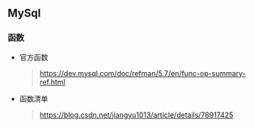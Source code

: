 ## MySql

### 函数

- 官方函数

  > https://dev.mysql.com/doc/refman/5.7/en/func-op-summary-ref.html

- 函数清单

  > https://blog.csdn.net/jiangyu1013/article/details/78917425